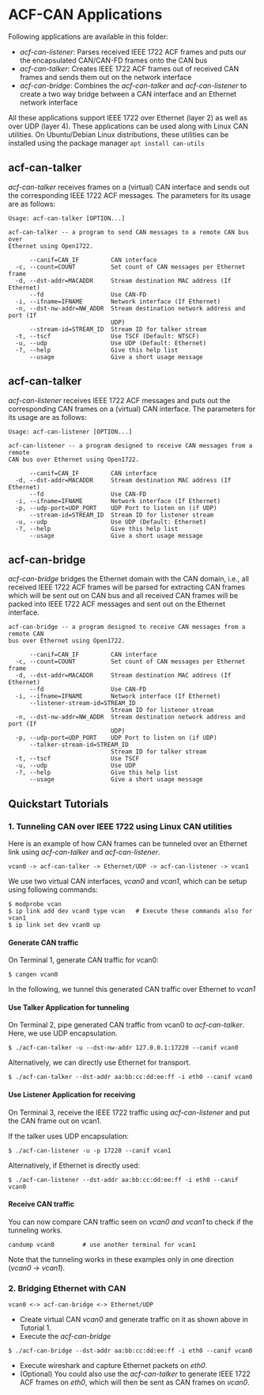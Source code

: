 # ACF-CAN Applications

Following applications are available in this folder:
- _acf-can-listener_: Parses received IEEE 1722 ACF frames and puts our the encapsulated CAN/CAN-FD frames onto the CAN bus
- _acf-can-talker_: Creates IEEE 1722 ACF frames out of received CAN frames and sends them out on the network interface
- _acf-can-bridge_: Combines the _acf-can-talker_ and _acf-can-listener_ to create a two way bridge between a CAN interface and an Ethernet network interface

All these applications support IEEE 1722 over Ethernet (layer 2) as well as over UDP (layer 4).
These applications can be used along with Linux CAN utilities. On Ubuntu/Debian Linux distributions, these utilities can be installed using the package manager `apt install can-utils`

## acf-can-talker
_acf-can-talker_ receives frames on a (virtual) CAN interface and sends out the corresponding IEEE 1722 ACF messages. The parameters for its usage are as follows:

```
Usage: acf-can-talker [OPTION...]

acf-can-talker -- a program to send CAN messages to a remote CAN bus over
Ethernet using Open1722.

      --canif=CAN_IF         CAN interface
  -c, --count=COUNT          Set count of CAN messages per Ethernet frame
  -d, --dst-addr=MACADDR     Stream destination MAC address (If Ethernet)
      --fd                   Use CAN-FD
  -i, --ifname=IFNAME        Network interface (If Ethernet)
  -n, --dst-nw-addr=NW_ADDR  Stream destination network address and port (If
                             UDP)
      --stream-id=STREAM_ID  Stream ID for talker stream
  -t, --tscf                 Use TSCF (Default: NTSCF)
  -u, --udp                  Use UDP (Default: Ethernet)
  -?, --help                 Give this help list
      --usage                Give a short usage message
```

## acf-can-talker
_acf-can-listener_ receives IEEE 1722 ACF messages and puts out the corresponding CAN frames on a (virtual) CAN interface. The parameters for its usage are as follows:

```
Usage: acf-can-listener [OPTION...]

acf-can-listener -- a program designed to receive CAN messages from a remote
CAN bus over Ethernet using Open1722.

      --canif=CAN_IF         CAN interface
  -d, --dst-addr=MACADDR     Stream destination MAC address (If Ethernet)
      --fd                   Use CAN-FD
  -i, --ifname=IFNAME        Network interface (If Ethernet)
  -p, --udp-port=UDP_PORT    UDP Port to listen on (if UDP)
      --stream-id=STREAM_ID  Stream ID for listener stream
  -u, --udp                  Use UDP (Default: Ethernet)
  -?, --help                 Give this help list
      --usage                Give a short usage message

```

## acf-can-bridge
_acf-can-bridge_ bridges the Ethernet domain with the CAN domain, i.e., all received IEEE 1722 ACF frames will be parsed for extracting CAN frames which will be sent out on CAN bus and all received CAN frames will be packed into IEEE 1722 ACF messages and sent out on the Ethernet interface.

```
acf-can-bridge -- a program designed to receive CAN messages from a remote CAN
bus over Ethernet using Open1722.

      --canif=CAN_IF         CAN interface
  -c, --count=COUNT          Set count of CAN messages per Ethernet frame
  -d, --dst-addr=MACADDR     Stream destination MAC address (If Ethernet)
      --fd                   Use CAN-FD
  -i, --ifname=IFNAME        Network interface (If Ethernet)
      --listener-stream-id=STREAM_ID
                             Stream ID for listener stream
  -n, --dst-nw-addr=NW_ADDR  Stream destination network address and port (If
                             UDP)
  -p, --udp-port=UDP_PORT    UDP Port to listen on (if UDP)
      --talker-stream-id=STREAM_ID
                             Stream ID for talker stream
  -t, --tscf                 Use TSCF
  -u, --udp                  Use UDP
  -?, --help                 Give this help list
      --usage                Give a short usage message
```

## Quickstart Tutorials
### 1. Tunneling CAN over IEEE 1722 using Linux CAN utilities
Here is an example of how CAN frames can be tunneled over an Ethernet link using _acf-can-talker_ and _acf-can-listener_.

```
vcan0 -> acf-can-talker -> Ethernet/UDP -> acf-can-listener -> vcan1
```

We use two virtual CAN interfaces, _vcan0_ and _vcan1_, which can be setup using following commands:
```
$ modprobe vcan
$ ip link add dev vcan0 type vcan   # Execute these commands also for vcan1
$ ip link set dev vcan0 up
```

#### Generate CAN traffic
On Terminal 1, generate CAN traffic for vcan0:
```
$ cangen vcan0
```

In the following, we tunnel this generated CAN traffic over Ethernet to _vcan1_

#### Use Talker Application for tunneling
On Terminal 2, pipe generated CAN traffic from vcan0 to _acf-can-talker_. Here, we use UDP encapsulation.
```
$ ./acf-can-talker -u --dst-nw-addr 127.0.0.1:17220 --canif vcan0
```
Alternatively, we can directly use Ethernet for transport.
```
$ ./acf-can-talker --dst-addr aa:bb:cc:dd:ee:ff -i eth0 --canif vcan0
```

#### Use Listener Application for receiving
On Terminal 3, receive the IEEE 1722 traffic using _acf-can-listener_ and put the CAN frame out on vcan1.

If the talker uses UDP encapsulation:
```
$ ./acf-can-listener -u -p 17220 --canif vcan1
```

Alternatively, if Ethernet is directly used:
```
$ ./acf-can-listener --dst-addr aa:bb:cc:dd:ee:ff -i eth0 --canif vcan0
```

#### Receive CAN traffic

You can now compare CAN traffic seen on _vcan0 and vcan1_ to check if the tunneling works.
```
candump vcan0        # use another terminal for vcan1
```
Note that the tunneling works in these examples only in one direction (_vcan0_ -> _vcan1_).

### 2. Bridging Ethernet with CAN

```
vcan0 <-> acf-can-bridge <-> Ethernet/UDP
```

- Create virtual CAN _vcan0_ and generate traffic on it as shown above in Tutorial 1.
- Execute the _acf-can-bridge_
```
$ ./acf-can-bridge --dst-addr aa:bb:cc:dd:ee:ff -i eth0 --canif vcan0
```
- Execute wireshark and capture Ethernet packets on _eth0_.
- (Optional) You could also use the _acf-can-talker_ to generate IEEE 1722 ACF frames on _eth0_, which will then be sent as CAN frames on _vcan0_.


